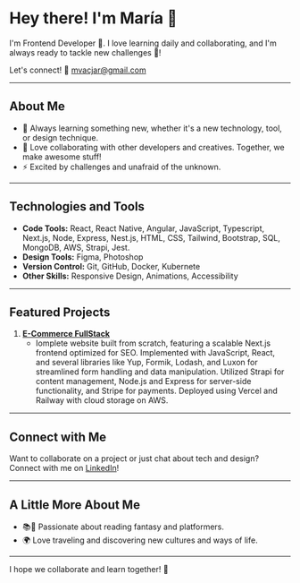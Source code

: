 # Hey there! I'm María 👋

I'm Frontend Developer 🌟. I love learning daily and collaborating, and I'm always ready to tackle new challenges 💪!

Let's connect! 📩 mvacjar@gmail.com 

---

## About Me

- 🌱 Always learning something new, whether it's a new technology, tool, or design technique.
- 👯 Love collaborating with other developers and creatives. Together, we make awesome stuff!
- ⚡️ Excited by challenges and unafraid of the unknown.

---

## Technologies and Tools

- **Code Tools:** React, React Native, Angular, JavaScript, Typescript, Next.js, Node, Express, Nest.js, HTML, CSS, Tailwind, Bootstrap, SQL, MongoDB, AWS, Strapi, Jest.
- **Design Tools:** Figma, Photoshop
- **Version Control:** Git, GitHub, Docker, Kubernete
- **Other Skills:** Responsive Design, Animations, Accessibility

---

## Featured Projects

1. **[E-Commerce FullStack]((https://inksired.vercel.app/))**
   - Iomplete website built from scratch, featuring a scalable Next.js frontend optimized for SEO. Implemented with JavaScript, React, and several libraries like Yup, Formik, Lodash, and Luxon for streamlined form handling and data manipulation. Utilized Strapi for content management, Node.js and Express for server-side functionality, and Stripe for payments. Deployed using Vercel and Railway with cloud storage on AWS.

---

## Connect with Me

Want to collaborate on a project or just chat about tech and design? Connect with me on [LinkedIn](https://www.linkedin.com/in/mvacjar/)!

---

## A Little More About Me

- 📚👾 Passionate about reading fantasy and platformers.
- 🌍 Love traveling and discovering new cultures and ways of life.

---

I hope we collaborate and learn together! 🚀


